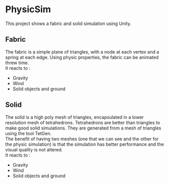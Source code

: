 # PhysicSim
This project shows a fabric and solid simulation using Unity.

## Fabric
The fabric is a simple plane of triangles, with a node at each vertex and a spring at each edge. Using physic properties, the fabric can be animated threw time.\
It reacts to :
- Gravity
- Wind
- Solid objects and ground

## Solid
The solid is a high poly mesh of triangles, encapsulated in a lower resolution mesh of tetrahedrons. Tetrahedrons are better than triangles to make good solid simulations. They are generated from a mesh of triangles using the tool TetGen.\
The benefit of having two meshes (one that we can see and the other for the physic simulation) is that the simulation has better performance and the visual quality is not altered.\
It reacts to :
- Gravity
- Wind
- Solid objects and ground
